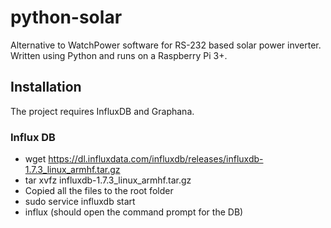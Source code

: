 # python-solar

Alternative to WatchPower software for RS-232 based solar power inverter. Written using Python and runs on a Raspberry Pi 3+.

## Installation

The project requires InfluxDB and Graphana.

### Influx DB

* wget https://dl.influxdata.com/influxdb/releases/influxdb-1.7.3_linux_armhf.tar.gz
* tar xvfz influxdb-1.7.3_linux_armhf.tar.gz
* Copied all the files to the root folder
* sudo service influxdb start
* influx (should open the command prompt for the DB)
